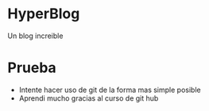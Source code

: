 # HyperBlog
Un blog increible
# Prueba
- Intente hacer uso de git de la forma mas simple posible
- Aprendi mucho gracias al curso de git hub
